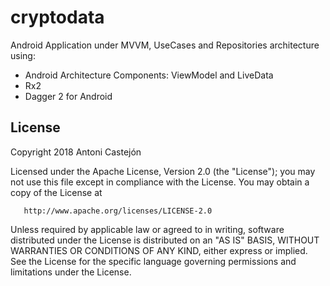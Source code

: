 # cryptodata

Android Application under MVVM, UseCases and Repositories architecture using:
* Android Architecture Components: ViewModel and LiveData
* Rx2
* Dagger 2 for Android


## License

Copyright 2018 Antoni Castejón

   Licensed under the Apache License, Version 2.0 (the "License");
   you may not use this file except in compliance with the License.
   You may obtain a copy of the License at

       http://www.apache.org/licenses/LICENSE-2.0

   Unless required by applicable law or agreed to in writing, software
   distributed under the License is distributed on an "AS IS" BASIS,
   WITHOUT WARRANTIES OR CONDITIONS OF ANY KIND, either express or implied.
   See the License for the specific language governing permissions and
   limitations under the License.
